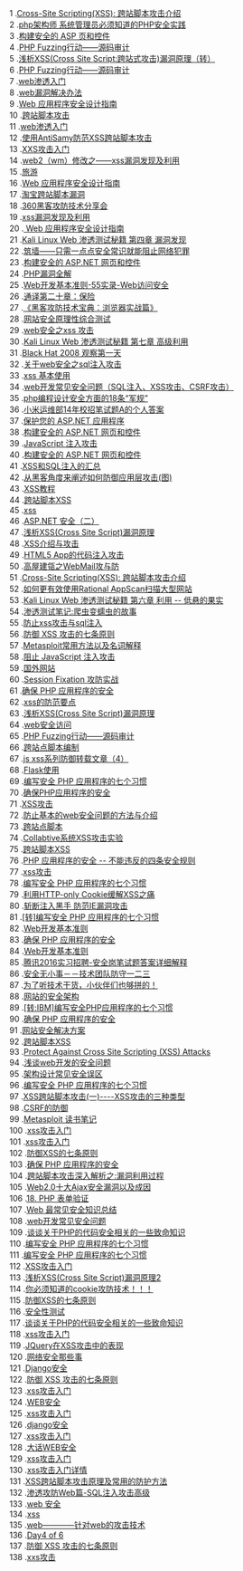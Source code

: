 1 .[Cross-Site Scripting(XSS): 跨站脚本攻击介绍](http://blog.csdn.net/yefan2222/article/details/7091863?locationNum=14&fps=1)  
2 .[php架构师 系统管理员必须知道的PHP安全实践](http://blog.csdn.net/ibmfahsion/article/details/7838177?locationNum=10&fps=1)  
3 .[构建安全的 ASP 页和控件](http://blog.csdn.net/freexploit/article/details/373977?locationNum=4&fps=1)  
4 .[PHP Fuzzing行动——源码审计](http://blog.csdn.net/wusuopuBUPT/article/details/25701209?locationNum=8&fps=1)  
5 .[浅析XSS(Cross Site Script:跨站式攻击)漏洞原理（转）](http://blog.csdn.net/linkyou/article/details/3870129?locationNum=14&fps=1)  
6 .[PHP Fuzzing行动——源码审计](http://blog.csdn.net/yatere/article/details/7237707?locationNum=13&fps=1)  
7 .[web渗透入门](http://blog.csdn.net/lichao890427/article/details/51762117?locationNum=5&fps=1)  
8 .[web漏洞解决办法](http://blog.csdn.net/ApolloGG/article/details/51734368?locationNum=2&fps=1)  
9 .[Web 应用程序安全设计指南](http://blog.csdn.net/deepbluekk/article/details/675547?locationNum=6&fps=1)  
10 .[跨站脚本攻击](http://blog.csdn.net/hzfu007/article/details/1358036?locationNum=11&fps=1)  
11 .[web渗透入门](http://blog.csdn.net/qq_27376871/article/details/51762314?locationNum=4&fps=1)  
12 .[使用AntiSamy防范XSS跨站脚本攻击](http://blog.csdn.net/zer0_o/article/details/28399533?locationNum=3&fps=1)  
13 .[XXS攻击入门](http://blog.csdn.net/zqtsx/article/details/10330451?locationNum=2&fps=1)  
14 .[web2（wm）修改之——xss漏洞发现及利用](http://blog.csdn.net/clin003/article/details/1706598?locationNum=8&fps=1)  
15 .[旅游](http://blog.csdn.net/u012972513/article/details/52665638?locationNum=2&fps=1)  
16 .[Web 应用程序安全设计指南](http://blog.csdn.net/lovingprince/article/details/1652520?locationNum=7&fps=1)  
17 .[淘宝跨站脚本漏洞](http://blog.csdn.net/fonix/article/details/4649629?locationNum=2&fps=1)  
18 .[360黑客攻防技术分享会](http://blog.csdn.net/turingbooks/article/details/53156304?locationNum=3&fps=1)  
19 .[xss漏洞发现及利用](http://blog.csdn.net/hicube/article/details/6294456?locationNum=7&fps=1)  
20 .[ Web 应用程序安全设计指南](http://blog.csdn.net/dotnet90/article/details/1881662?locationNum=8&fps=1)  
21 .[Kali Linux Web 渗透测试秘籍 第四章 漏洞发现](http://blog.csdn.net/wizardforcel/article/details/52774750?locationNum=3&fps=1)  
22 .[筑墙——只需一点点安全常识就能阻止网络犯罪](http://blog.csdn.net/broadview2006/article/details/17751125?locationNum=1&fps=1)  
23 .[构建安全的 ASP.NET 网页和控件 ](http://blog.csdn.net/laolaowhn/article/details/2729554?locationNum=6&fps=1)  
24 .[PHP漏洞全解](http://blog.csdn.net/zy205817/article/details/14161211?locationNum=12&fps=1)  
25 .[Web开发基本准则-55实录-Web访问安全](http://blog.csdn.net/LoveJavaYDJ/article/details/26058621?locationNum=1&fps=1)  
26 .[通译第二十章：保险 ](http://blog.csdn.net/liangdiwei/article/details/4872915?locationNum=8&fps=1)  
27 .[《黑客攻防技术宝典：浏览器实战篇》](http://blog.csdn.net/chinapub_2009/article/details/52763756?locationNum=10&fps=1)  
28 .[网站安全原理性综合测试](http://blog.csdn.net/fanshuquan/article/details/17191459?locationNum=9&fps=1)  
29 .[web安全之xss 攻击](http://blog.csdn.net/buyingfei888/article/details/12687541?locationNum=6&fps=1)  
30 .[Kali Linux Web 渗透测试秘籍 第七章 高级利用](http://blog.csdn.net/wizardforcel/article/details/52858046?locationNum=9&fps=1)  
31 .[Black Hat 2008 观察第一天](http://blog.csdn.net/iiprogram/article/details/3127894?locationNum=3&fps=1)  
32 .[关于web安全之sql注入攻击](http://blog.csdn.net/u012272879/article/details/12658521?locationNum=4&fps=1)  
33 .[xss 基本使用](http://blog.csdn.net/sgear/article/details/4075292?locationNum=13&fps=1)  
34 .[web开发常见安全问题（SQL注入、XSS攻击、CSRF攻击）](http://blog.csdn.net/u012546526/article/details/45076657?locationNum=11&fps=1)  
35 .[php编程设计安全方面的18条“军规”](http://blog.csdn.net/huyanping/article/details/7045752?locationNum=10&fps=1)  
36 .[小米运维部14年校招笔试题A的个人答案](http://blog.csdn.net/u013128262/article/details/47983611?locationNum=14&fps=1)  
37 .[保护您的 ASP.NET 应用程序](http://blog.csdn.net/wangyong0921/article/details/7230813?locationNum=11&fps=1)  
38 .[构建安全的 ASP.NET 网页和控件](http://blog.csdn.net/whoo529/article/details/2004563?locationNum=8&fps=1)  
39 .[JavaScript 注入攻击](http://blog.csdn.net/wl110231/article/details/7605013?locationNum=6&fps=1)  
40 .[构建安全的 ASP.NET 网页和控件](http://blog.csdn.net/46539492/article/details/2841987?locationNum=7&fps=1)  
41 .[XSS和SQL注入的汇总](http://blog.csdn.net/whucaodi/article/details/52229295?locationNum=7&fps=1)  
42 .[从黑客角度来阐述如何防御应用层攻击(图)](http://blog.csdn.net/frankgyd/article/details/2589680?locationNum=14&fps=1)  
43 .[XSS教程](http://blog.csdn.net/hcl1687/article/details/47666847?locationNum=3&fps=1)  
44 .[跨站脚本XSS](http://blog.csdn.net/u013605178/article/details/23448321?locationNum=5&fps=1)  
45 .[xss](http://blog.csdn.net/Ghost_T/article/details/5764364?locationNum=1&fps=1)  
46 .[ASP.NET 安全（二）](http://blog.csdn.net/yanzhibo/article/details/41524453?locationNum=3&fps=1)  
47 .[浅析XSS(Cross Site Script)漏洞原理](http://blog.csdn.net/SalmonellaVaccine/article/details/13510271?locationNum=5&fps=1)  
48 .[XSS介绍与攻击](http://blog.csdn.net/fen0707/article/details/8596888?locationNum=12&fps=1)  
49 .[HTML5 App的代码注入攻击](http://blog.csdn.net/u011100687/article/details/48656771?locationNum=1&fps=1)  
50 .[高屋建瓴之WebMail攻与防](http://blog.csdn.net/F1n4lly/article/details/46280599?locationNum=1&fps=1)  
51 .[Cross-Site Scripting(XSS): 跨站脚本攻击介绍](http://blog.csdn.net/huashetianzu/article/details/9883569?locationNum=15&fps=1)  
52 .[如何更有效使用Rational AppScan扫描大型网站](http://blog.csdn.net/xrdlqy/article/details/8568158?locationNum=13&fps=1)  
53 .[Kali Linux Web 渗透测试秘籍 第六章 利用 -- 低悬的果实](http://blog.csdn.net/wizardforcel/article/details/52840214?locationNum=6&fps=1)  
54 .[渗透测试笔记:爬虫变蠕虫的故事](http://blog.csdn.net/qq_30123355/article/details/52462715?locationNum=11&fps=1)  
55 .[防止xss攻击与sql注入](http://blog.csdn.net/JACKGAOLEI/article/details/50997351?locationNum=12&fps=1)  
56 .[防御 XSS 攻击的七条原则](http://blog.csdn.net/kobejayandy/article/details/46642081?locationNum=11&fps=1)  
57 .[Metasploit常用方法以及名词解释](http://blog.csdn.net/mydriverc2/article/details/42045111?locationNum=12&fps=1)  
58 .[阻止 JavaScript 注入攻击](http://blog.csdn.net/wddpxqq/article/details/5863889?locationNum=2&fps=1)  
59 .[国外网站](http://blog.csdn.net/hu0406/article/details/2845471?locationNum=13&fps=1)  
60 .[Session Fixation 攻防实战](http://blog.csdn.net/kouwoo/article/details/41942373?locationNum=5&fps=1)  
61 .[确保 PHP 应用程序的安全](http://blog.csdn.net/ivan820819/article/details/3931030?locationNum=1&fps=1)  
62 .[xss的防范要点](http://blog.csdn.net/cdnight/article/details/24479011?locationNum=12&fps=1)  
63 .[浅析XSS(Cross Site Script)漏洞原理](http://blog.csdn.net/qiushyfm/article/details/4195742?locationNum=12&fps=1)  
64 .[web安全访问](http://blog.csdn.net/xiongping_/article/details/39672565?locationNum=5&fps=1)  
65 .[PHP Fuzzing行动——源码审计](http://blog.csdn.net/dj1174232716/article/details/50540701?locationNum=4&fps=1)  
66 .[跨站点脚本编制](http://blog.csdn.net/KerryRuan/article/details/51073981?locationNum=15&fps=1)  
67 .[js xss系列防御转载文章（4）](http://blog.csdn.net/cdnight/article/details/23448919?locationNum=14&fps=1)  
68 .[Flask使用](http://blog.csdn.net/u012409883/article/details/49944945?locationNum=10&fps=1)  
69 .[编写安全 PHP 应用程序的七个习惯](http://blog.csdn.net/binger819623/article/details/4216682?locationNum=10&fps=1)  
70 .[确保PHP应用程序的安全](http://blog.csdn.net/cxfcxj/article/details/4808501?locationNum=6&fps=1)  
71 .[XSS攻击](http://blog.csdn.net/NerdSully/article/details/7433605?locationNum=3&fps=1)  
72 .[防止基本的web安全问题的方法与介绍](http://blog.csdn.net/yanlintao1/article/details/38464287?locationNum=4&fps=1)  
73 .[跨站点脚本](http://blog.csdn.net/zhigangsun/article/details/24122991?locationNum=1&fps=1)  
74 .[Collabtive系统XSS攻击实验](http://blog.csdn.net/qq_29687403/article/details/47001263?locationNum=2&fps=1)  
75 .[跨站脚本XSS](http://blog.csdn.net/yc516271709/article/details/9666439?locationNum=4&fps=1)  
76 .[PHP 应用程序的安全 -- 不能违反的四条安全规则 ](http://blog.csdn.net/wssxy/article/details/2995235?locationNum=11&fps=1)  
77 .[xss攻击](http://blog.csdn.net/kankan231/article/details/46619457?locationNum=13&fps=1)  
78 .[编写安全 PHP 应用程序的七个习惯](http://blog.csdn.net/bhbhjackyin/article/details/3376920?locationNum=13&fps=1)  
79 .[利用HTTP-only Cookie缓解XSS之痛](http://blog.csdn.net/xiaobai251206725/article/details/6120234?locationNum=15&fps=1)  
80 .[斩断注入黑手 防范IE漏洞攻击](http://blog.csdn.net/picerty/article/details/3721151?locationNum=5&fps=1)  
81 .[[转]编写安全 PHP 应用程序的七个习惯](http://blog.csdn.net/zhonglei0955/article/details/3460614?locationNum=7&fps=1)  
82 .[Web开发基本准则](http://blog.csdn.net/cloverphp/article/details/39896403?locationNum=12&fps=1)  
83 .[确保 PHP 应用程序的安全](http://blog.csdn.net/lwb6565/article/details/41456327?locationNum=6&fps=1)  
84 .[Web开发基本准则](http://blog.csdn.net/zzjmay/article/details/42555587?locationNum=10&fps=1)  
85 .[腾讯2016实习招聘-安全岗笔试题答案详细解释](http://blog.csdn.net/ncafei/article/details/53457257?locationNum=8&fps=1)  
86 .[安全无小事－－技术团队防守一二三](http://blog.csdn.net/legend_x/article/details/40790213?locationNum=14&fps=1)  
87 .[为了听技术干货，小伙伴们也够拼的！](http://blog.csdn.net/goodraincloud/article/details/50596265?locationNum=2&fps=1)  
88 .[网站的安全架构](http://blog.csdn.net/u014276460/article/details/48264639?locationNum=15&fps=1)  
89 .[[转:IBM]编写安全PHP应用程序的七个习惯](http://blog.csdn.net/god_7z1/article/details/6770053?locationNum=10&fps=1)  
90 .[确保 PHP 应用程序的安全](http://blog.csdn.net/xxrena/article/details/38014485?locationNum=8&fps=1)  
91 .[网站安全解决方案](http://blog.csdn.net/chad20080808/article/details/27532387?locationNum=8&fps=1)  
92 .[跨站脚本XSS](http://blog.csdn.net/zhou191954/article/details/43566293?locationNum=13&fps=1)  
93 .[Protect Against Cross Site  Scripting (XSS) Attacks](http://blog.csdn.net/aqifz/article/details/49494305?locationNum=15&fps=1)  
94 .[浅谈web开发的安全问题](http://blog.csdn.net/qd1993102/article/details/45114597?locationNum=1&fps=1)  
95 .[架构设计常见安全误区](http://blog.csdn.net/liuguobo/article/details/47810019?locationNum=9&fps=1)  
96 .[编写安全 PHP 应用程序的七个习惯](http://blog.csdn.net/ygj281583295/article/details/3503360?locationNum=14&fps=1)  
97 .[XSS跨站脚本攻击(一)----XSS攻击的三种类型](http://blog.csdn.net/u011781521/article/details/53894399?locationNum=1&fps=1)  
98 .[CSRF的防御](http://blog.csdn.net/d_0xff/article/details/51420583?locationNum=9&fps=1)  
99 .[Metasploit 读书笔记](http://blog.csdn.net/feixuedongji/article/details/49665457?locationNum=12&fps=1)  
100 .[xss攻击入门](http://blog.csdn.net/u012107165/article/details/45189777?locationNum=9&fps=1)  
101 .[xss攻击入门](http://blog.csdn.net/zhaobao1987/article/details/42921961?locationNum=11&fps=1)  
102 .[防御XSS的七条原则](http://blog.csdn.net/mydriverc2/article/details/39941541?locationNum=9&fps=1)  
103 .[确保 PHP 应用程序的安全](http://blog.csdn.net/chang_lele/article/details/40859233?locationNum=7&fps=1)  
104 .[跨站脚本攻击深入解析之:漏洞利用过程](http://blog.csdn.net/machack/article/details/5358985?locationNum=9&fps=1)  
105 .[Web2.0十大Ajax安全漏洞以及成因](http://blog.csdn.net/gjpdeyx/article/details/5694438?locationNum=15&fps=1)  
106 .[18. PHP 表单验证](http://blog.csdn.net/enlyhua/article/details/47254877?locationNum=6&fps=1)  
107 .[Web  最常见安全知识总结](http://blog.csdn.net/mawenshu316143866/article/details/52130208?locationNum=4&fps=1)  
108 .[web开发常见安全问题](http://blog.csdn.net/wackycrazy/article/details/45114135?locationNum=2&fps=1)  
109 .[谈谈关于PHP的代码安全相关的一些致命知识](http://blog.csdn.net/szl_lxy/article/details/47984537?locationNum=3&fps=1)  
110 .[编写安全 PHP 应用程序的七个习惯](http://blog.csdn.net/wujiesi/article/details/4217927?locationNum=1&fps=1)  
111 .[编写安全 PHP 应用程序的七个习惯](http://blog.csdn.net/wujiesi/article/details/4217927?locationNum=15&fps=1)  
112 .[XSS攻击入门](http://blog.csdn.net/xyr05288/article/details/50681509?locationNum=11&fps=1)  
113 .[浅析XSS(Cross Site Script)漏洞原理2](http://blog.csdn.net/peilizeng/article/details/6319911?locationNum=2&fps=1)  
114 .[你必须知道的cookie攻防技术！！！](http://blog.csdn.net/xiaokui_wingfly/article/details/52005392?locationNum=3&fps=1)  
115 .[防御XSS的七条原则](http://blog.csdn.net/mituan1234567/article/details/46456337?locationNum=5&fps=1)  
116 .[安全性测试](http://blog.csdn.net/zhuchunfei1/article/details/44831275?locationNum=13&fps=1)  
117 .[谈谈关于PHP的代码安全相关的一些致命知识](http://blog.csdn.net/sagitta421/article/details/50276357?locationNum=14&fps=1)  
118 .[xss攻击入门](http://blog.csdn.net/xxssyyyyssxx/article/details/51154233?locationNum=4&fps=1)  
119 .[JQuery在XSS攻击中的表现](http://blog.csdn.net/yiifaa/article/details/53393534?locationNum=7&fps=1)  
120 .[网络安全那些事](http://blog.csdn.net/wang010366/article/details/52556428?locationNum=3&fps=1)  
121 .[Django安全](http://blog.csdn.net/wolaiye320/article/details/52370521?locationNum=15&fps=1)  
122 .[防御 XSS 攻击的七条原则](http://blog.csdn.net/mituan1234567/article/details/51088172?locationNum=10&fps=1)  
123 .[xss攻击入门](http://blog.csdn.net/zhenzigis/article/details/50541685?locationNum=6&fps=1)  
124 .[WEB安全](http://blog.csdn.net/stwuyiyu/article/details/51602421?locationNum=9&fps=1)  
125 .[xss攻击入门](http://blog.csdn.net/qq_26847293/article/details/51063669?locationNum=10&fps=1)  
126 .[django安全](http://blog.csdn.net/long1234long123/article/details/49816125?locationNum=7&fps=1)  
127 .[xss攻击入门](http://blog.csdn.net/u011871037/article/details/51469605?locationNum=15&fps=1)  
128 .[大话WEB安全](http://blog.csdn.net/woshihaiyong168/article/details/53031732?locationNum=5&fps=1)  
129 .[xss攻击入门](http://blog.csdn.net/ida0918/article/details/52752161?locationNum=8&fps=1)  
130 .[xss攻击入门详情](http://blog.csdn.net/xjb1023640257/article/details/51415914?locationNum=7&fps=1)  
131 .[XSS跨站脚本攻击原理及常用的防护方法](http://blog.csdn.net/xiaoniqiuya/article/details/51909864?locationNum=2&fps=1)  
132 .[渗透攻防Web篇-SQL注入攻击高级](http://blog.csdn.net/supernewer1995/article/details/52613481?locationNum=14&fps=1)  
133 .[web 安全](http://blog.csdn.net/Wsrichyong/article/details/53039488?locationNum=12&fps=1)  
134 .[xss](http://blog.csdn.net/qq_22912891/article/details/52052505?locationNum=5&fps=1)  
135 .[web————针对web的攻击技术](http://blog.csdn.net/longgerlee/article/details/53240042?locationNum=13&fps=1)  
136 .[Day4 of 6](http://blog.csdn.net/haya1/article/details/52317387?locationNum=11&fps=1)  
137 .[防御 XSS 攻击的七条原则](http://blog.csdn.net/wwzuizz/article/details/54233296?locationNum=9&fps=1)  
138 .[xxs攻击](http://blog.csdn.net/angle_hearts/article/details/54380844?locationNum=4&fps=1)  
